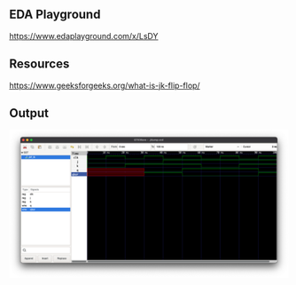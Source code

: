 ## EDA Playground

https://www.edaplayground.com/x/LsDY

## Resources

https://www.geeksforgeeks.org/what-is-jk-flip-flop/

## Output

![jkff out](./assets/output.png "jkff Output")
